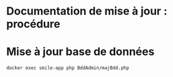 # Documentation de mise à jour : procédure

# Mise à jour base de données

```docker exec smile-app php BddAdmin/majBdd.php```